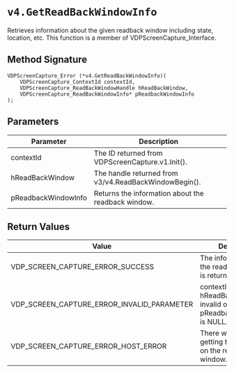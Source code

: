 # `v4.GetReadBackWindowInfo`
Retrieves information about the given readback window including state, location, etc.
This function is a member of VDPScreenCapture_Interface.

## Method Signature
```
VDPScreenCapture_Error (*v4.GetReadBackWindowInfo)(
    VDPScreenCapture_ContextId contextId,
    VDPScreenCapture_ReadBackWindowHandle hReadBackWindow,
    VDPScreenCapture_ReadBackWindowInfo* pReadbackWindowInfo
);
```

## Parameters
| Parameter | Description |
|-----------|-------------|
| contextId | The ID returned from VDPScreenCapture.v1.Init(). |
| hReadBackWindow | The handle returned from v3/v4.ReadBackWindowBegin(). |
| pReadbackWindowInfo | Returns the information about the readback window. |

## Return Values
| Value | Description |
|-------|-------------|
| VDP_SCREEN_CAPTURE_ERROR_SUCCESS | The information about the readback window is returned. |
| VDP_SCREEN_CAPTURE_ERROR_INVALID_PARAMETER | contextId is invalid, hReadBackWindow is invalid or pReadbackWindowInfo is NULL. |
| VDP_SCREEN_CAPTURE_ERROR_HOST_ERROR | There was an error in getting the information on the readback window. |


